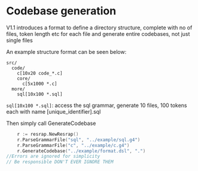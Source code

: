 # Codebase generation

V1.1 introduces a format to define a directory structure, complete with no of files, token length etc for each file and generate entire codebases, not just single files


An example structure format can be seen below:
```dsl
src/
  code/
    c[10x20 code_*.c]
    core/
      c[5x1000 *.c]
  more/
    sql[10x100 *.sql]
```
`sql[10x100 *.sql]`: access the sql grammar, generate 10 files, 100 tokens each with name [unique_identifier].sql

Then simply call GenerateCodebase
```go
	r := resrap.NewResrap()
	r.ParseGrammarFile("sql", "../example/sql.g4")
	r.ParseGrammarFile("c", "../example/c.g4")
	r.GenerateCodebase("../example/format.dsl", ".")
//Errors are ignored for simplicity
// Be responsible DON'T EVER IGNORE THEM
```
